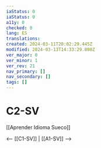 ```yaml
---
iaStatus: 0
iaStatus: 0
a11y: 0
checked: 0
lang: ES
translations: 
created: 2024-03-11T20:02:29.445Z
modified: 2024-03-13T14:33:29.808Z
ver_major: 0
ver_minor: 1
ver_rev: 21
nav_primary: []
nav_secondary: []
tags: []
---
```

# C2-SV

[[Aprender Idioma Sueco]]

<-- [[C1-SV]] | [[A1-SV]] -->